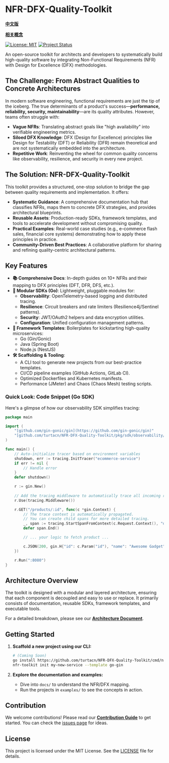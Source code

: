 # NFR-DFX-Quality-Toolkit

[**中文版**](./README-zh.md)

[**相关概念**](./Concept.md)

[![License: MIT](https://img.shields.io/badge/License-MIT-yellow.svg)](https://opensource.org/licenses/MIT)
[![Project Status](https://img.shields.io/badge/status-active-success.svg)](https://github.com/turtacn/NFR-DFX-Quality-Toolkit/)

An open-source toolkit for architects and developers to systematically build high-quality software by integrating Non-Functional Requirements (NFR) with Design for Excellence (DFX) methodologies.

## The Challenge: From Abstract Qualities to Concrete Architectures

In modern software engineering, functional requirements are just the tip of the iceberg. The true determinants of a product's success—**performance, reliability, security, maintainability**—are its quality attributes. However, teams often struggle with:

-   **Vague NFRs**: Translating abstract goals like "high availability" into verifiable engineering metrics.
-   **Siloed DFX Knowledge**: DFX (Design for Excellence) principles like Design for Testability (DFT) or Reliability (DFR) remain theoretical and are not systematically embedded into the architecture.
-   **Repetitive Work**: Reinventing the wheel for common quality concerns like observability, resilience, and security in every new project.

## The Solution: NFR-DFX-Quality-Toolkit

This toolkit provides a structured, one-stop solution to bridge the gap between quality requirements and implementation. It offers:

-   **Systematic Guidance**: A comprehensive documentation hub that classifies NFRs, maps them to concrete DFX strategies, and provides architectural blueprints.
-   **Reusable Assets**: Production-ready SDKs, framework templates, and tools to accelerate development without compromising quality.
-   **Practical Examples**: Real-world case studies (e.g., e-commerce flash sales, financial core systems) demonstrating how to apply these principles in practice.
-   **Community-Driven Best Practices**: A collaborative platform for sharing and refining quality-centric architectural patterns.

## Key Features

-   **📚 Comprehensive Docs**: In-depth guides on 10+ NFRs and their mapping to DFX principles (DFT, DFR, DFS, etc.).
-   **🧩 Modular SDKs (Go)**: Lightweight, pluggable modules for:
    -   **Observability**: OpenTelemetry-based logging and distributed tracing.
    -   **Resilience**: Circuit breakers and rate limiters (Resilience4j/Sentinel patterns).
    -   **Security**: JWT/OAuth2 helpers and data encryption utilities.
    -   **Configuration**: Unified configuration management patterns.
-   **🚀 Framework Templates**: Boilerplates for kickstarting high-quality microservices:
    -   Go (Gin/Gonic)
    -   Java (Spring Boot)
    -   Node.js (NestJS)
-   **🛠️ Scaffolding & Tooling**:
    -   A CLI tool to generate new projects from our best-practice templates.
    -   CI/CD pipeline examples (GitHub Actions, GitLab CI).
    -   Optimized Dockerfiles and Kubernetes manifests.
    -   Performance (JMeter) and Chaos (Chaos Mesh) testing scripts.

### Quick Look: Code Snippet (Go SDK)

Here's a glimpse of how our observability SDK simplifies tracing:

```go
package main

import (
    "[github.com/gin-gonic/gin](https://github.com/gin-gonic/gin)"
    "[github.com/turtacn/NFR-DFX-Quality-Toolkit/pkg/sdk/observability/tracing](https://github.com/turtacn/NFR-DFX-Quality-Toolkit/pkg/sdk/observability/tracing)"
)

func main() {
    // Auto-initialize tracer based on environment variables
    shutdown, err := tracing.InitTracer("ecommerce-service")
    if err != nil {
        // Handle error
    }
    defer shutdown()

    r := gin.New()
    
    // Add the tracing middleware to automatically trace all incoming requests
    r.Use(tracing.Middleware())

    r.GET("/products/:id", func(c *gin.Context) {
        // The trace context is automatically propagated.
        // You can create child spans for more detailed tracing.
        _, span := tracing.StartSpanFromContext(c.Request.Context(), "database.query")
        defer span.End()

        // ... your logic to fetch product ...

        c.JSON(200, gin.H{"id": c.Param("id"), "name": "Awesome Gadget"})
    })

    r.Run(":8080")
}
````

## Architecture Overview

The toolkit is designed with a modular and layered architecture, ensuring that each component is decoupled and easy to use or replace. It primarily consists of documentation, reusable SDKs, framework templates, and executable tools.

For a detailed breakdown, please see our [**Architecture Document**](./docs/architecture.md).

## Getting Started

1.  **Scaffold a new project using our CLI:**

    ```bash
    # (Coming Soon)
    go install https://github.com/turtacn/NFR-DFX-Quality-Toolkit/cmd/nfr-toolkit@latest
    nfr-toolkit init my-new-service --template go-gin
    ```

2.  **Explore the documentation and examples:**

      - Dive into `docs/` to understand the NFR/DFX mapping.
      - Run the projects in `examples/` to see the concepts in action.

## Contribution

We welcome contributions\! Please read our [**Contribution Guide**](./CONTRIBUTING.md) to get started. You can check the [issues page](https://github.com/turtacn/NFR-DFX-Quality-Toolkit/issues) for ideas.

## License

This project is licensed under the MIT License. See the [LICENSE](./LICENSE) file for details.